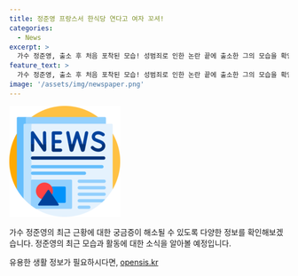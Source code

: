 ```yaml
---
title: 정준영 프랑스서 한식당 연다고 여자 꼬셔!
categories:
  - News
excerpt: >
  가수 정준영, 출소 후 처음 포착된 모습! 성범죄로 인한 논란 끝에 출소한 그의 모습을 확인하세요.
feature_text: >
  가수 정준영, 출소 후 처음 포착된 모습! 성범죄로 인한 논란 끝에 출소한 그의 모습을 확인하세요.
image: '/assets/img/newspaper.png'
---
```


<p><img src="/assets/img/newspaper.png" alt="kimp 속보" /></p>

<p data-ke-size="size16">가수 정준영의 최근 근황에 대한 궁금증이 해소될 수 있도록 다양한 정보를 확인해보겠습니다. 정준영의 최근 모습과 활동에 대한 소식을 알아볼 예정입니다.</p>
유용한 생활 정보가 필요하시다면, <a href="https://opensis.kr" rel="dofollow">opensis.kr</a>


